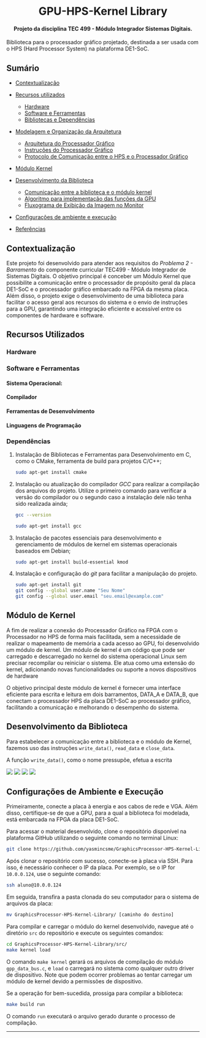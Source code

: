 <h1 align="center"> GPU-HPS-Kernel Library </h1>

<h4 align="center">Projeto da disciplina TEC 499 - Módulo Integrador Sistemas Digitais.</h4>

Biblioteca para o processador gráfico projetado, destinada a ser usada com o HPS (Hard Processor System) na plataforma DE1-SoC.

## Sumário
- [Contextualização](#contextualizacao)
- [Recursos utilizados](recursos-utilizados)
    - [Hardware](hardware)
    - [Software e Ferramentas](software-e-ferramentas)
    - [Bibliotecas e Dependências](bibliotecas-e-dependencias)
- [Modelagem e Organização da Arquitetura](modelagem-e-organizacao-da-arquitetura)
    - [Arquitetura do Processador Gráfico](arquitetura-do-processador-grafico)
    - [Instruções do Processador Gráfico](instrucoes-do-processador-grafico)
    - [Protocolo de Comunicação entre o HPS e o Processador Gráfico](protocolo-de-comunicacao-entre-o-hps-e-o-processador-grafico)
- [Módulo Kernel]()
- [Desenvolvimento da Biblioteca](desenvolvimento-da-biblioteca)
    - [Comunicação entre a biblioteca e o módulo kernel](comunicacao-entre-a-biblioteca-e-o-modulo-kernel)
    - [Algoritmo para implementação das funções da GPU](Algoritmo-para-implementacao-das-funcoes-da-gpu)
    - [Fluxograma de Exibição da Imagem no Monitor](fluxograma-para-exibicao-da-imagem-no-monitor)

- [Configurações de ambiente e execução](#configuracoes-de-ambiente-e-execucao)
- [Referências](#referências)

## Contextualização

Este projeto foi desenvolvido para atender aos requisitos do _Problema 2 - Barramento_ do componente curricular TEC499 - Módulo Integrador de Sistemas Digitais. O objetivo principal é conceber um Módulo Kernel que possibilite a comunicação entre o processador de propósito geral da placa DE1-SoC e o processador gráfico embarcado na FPGA da mesma placa. Além disso, o projeto exige o desenvolvimento de uma biblioteca para facilitar o acesso geral aos recursos do sistema e o envio de instruções para a GPU, garantindo uma integração eficiente e acessível entre os componentes de hardware e software.

## Recursos Utilizados

### Hardware

### Software e Ferramentas

#### Sistema Operacional:

#### Compilador
 
#### Ferramentas de Desenvolvimento

#### Linguagens de Programação


### Dependências

1. Instalação de Bibliotecas e Ferramentas para Desenvolvimento em C, como o CMake, ferramenta de build para projetos C/C++;

    ```bash
    sudo apt-get install cmake
    ```

2. Instalação ou atualização do compilador _GCC_ para realizar a compilação dos arquivos do projeto. Utilize o primeiro comando para verificar a versão do compilador ou o segundo caso a instalação dele não tenha sido realizada ainda;

    ```bash
    gcc --version
    ```

    ```bash
    sudo apt-get install gcc
    ```

3. Instalação de pacotes essenciais para desenvolvimento e gerenciamento de módulos de kernel em sistemas operacionais baseados em Debian;

    ```bash
    sudo apt-get install build-essential kmod
    ```

4. Instalação e configuração do _git_ para facilitar a manipulação do projeto.

    ```bash
    sudo apt-get install git
    git config --global user.name "Seu Nome"
    git config --global user.email "seu.email@example.com"
    ```

## Módulo de Kernel

A fim de realizar a conexão do Processador Gráfico na FPGA com o Processador no HPS de forma mais facilitada, sem a necessidade de realizar o mapeamento de memória a cada acesso ao GPU, foi desenvolvido um módulo de kernel. Um módulo de kernel é um código que pode ser carregado e descarregado no kernel do sistema operacional Linux sem precisar recompilar ou reiniciar o sistema. Ele atua como uma extensão do kernel, adicionando novas funcionalidades ou suporte a novos dispositivos de hardware

O objetivo principal deste módulo de kernel é fornecer uma interface eficiente para escrita e leitura em dois barramentos, DATA_A e DATA_B, que conectam o processador HPS da placa DE1-SoC ao processador gráfico, facilitando a comunicação e melhorando o desempenho do sistema.

## Desenvolvimento da Biblioteca

Para estabelecer a comunicação entre a biblioteca e o módulo de Kernel, fazemos uso das instruções `write_data()`, `read_data` e `close_data`.

A função `write_data()`, como o nome pressupõe, efetua a escrita 

<img width="" src="https://github.com/yasmincsme/GraphicsProcessor-HPS-Kernel-Library/blob/docs/docs/write_data.jpg">


<img width="" src="https://github.com/yasmincsme/GraphicsProcessor-HPS-Kernel-Library/blob/docs/docs/read_data.jpg">

<img width="" src="https://github.com/yasmincsme/GraphicsProcessor-HPS-Kernel-Library/blob/docs/docs/close_data.jpg">

<img width="" src="https://github.com/yasmincsme/GraphicsProcessor-HPS-Kernel-Library/blob/docs/docs/instruction.jpg">

## Configurações de Ambiente e Execução

Primeiramente, conecte a placa à energia e aos cabos de rede e VGA. Além disso, certifique-se de que a GPU, para a qual a biblioteca foi modelada, está embarcada na FPGA da placa DE1-SoC.

Para acessar o material desenvolvido, clone o repositório disponível na plataforma GitHub utilizando o seguinte comando no terminal Linux:

```bash
git clone https://github.com/yasmincsme/GraphicsProcessor-HPS-Kernel-Library.git
```

Após clonar o repositório com sucesso, conecte-se à placa via SSH. Para isso, é necessário conhecer o IP da placa. Por exemplo, se o IP for `10.0.0.124`, use o seguinte comando:

```bash
ssh aluno@10.0.0.124
```

Em seguida, transfira a pasta clonada do seu computador para o sistema de arquivos da placa:

```bash
mv GraphicsProcessor-HPS-Kernel-Library/ [caminho do destino]
```

Para compilar e carregar o módulo do kernel desenvolvido, navegue até o diretório `src` do repositório e execute os seguintes comandos:

```bash
cd GraphicsProcessor-HPS-Kernel-Library/src/
make kernel load
```

O comando `make kernel` gerará os arquivos de compilação do módulo `gpp_data_bus.c`, e `load` o carregará no sistema como qualquer outro driver de dispositivo. Note que podem ocorrer problemas ao tentar carregar um módulo de kernel devido a permissões de dispositivo.

Se a operação for bem-sucedida, prossiga para compilar a biblioteca:

```bash
make build run
```

O comando `run` executará o arquivo gerado durante o processo de compilação.

---
